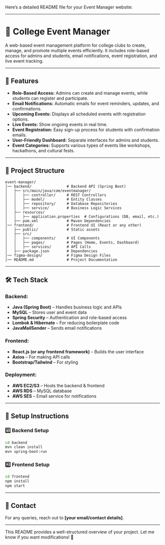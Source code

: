 Here’s a detailed README file for your Event Manager website:

---

# 📅 College Event Manager

A web-based event management platform for college clubs to create, manage, and promote multiple events efficiently. It includes role-based access for admins and students, email notifications, event registration, and live event tracking.

---

## 🚀 Features

- **Role-Based Access:** Admins can create and manage events, while students can register and participate.
- **Email Notifications:** Automatic emails for event reminders, updates, and confirmations.
- **Upcoming Events:** Displays all scheduled events with registration options.
- **Live Events:** Show ongoing events in real time.
- **Event Registration:** Easy sign-up process for students with confirmation emails.
- **User-Friendly Dashboard:** Separate interfaces for admins and students.
- **Event Categories:** Supports various types of events like workshops, hackathons, and cultural fests.

---

## 📂 Project Structure

```
event-manager/
│── backend/                # Backend API (Spring Boot)
│   ├── src/main/java/com/eventmanager/
│   │   ├── controller/     # REST Controllers
│   │   ├── model/          # Entity Classes
│   │   ├── repository/     # Database Repositories
│   │   ├── service/        # Business Logic Services
│   ├── resources/
│   │   ├── application.properties  # Configurations (DB, email, etc.)
│   ├── pom.xml             # Maven Dependencies
│── frontend/               # Frontend UI (React or any other)
│   ├── public/             # Static assets
│   ├── src/
│   │   ├── components/     # UI Components
│   │   ├── pages/          # Pages (Home, Events, Dashboard)
│   │   ├── services/       # API Calls
│   ├── package.json        # Dependencies
│── figma-design/           # Figma Design Files
│── README.md               # Project Documentation
```

---

## 🛠️ Tech Stack

### Backend:
- **Java (Spring Boot)** – Handles business logic and APIs
- **MySQL** – Stores user and event data
- **Spring Security** – Authentication and role-based access
- **Lombok & Hibernate** – For reducing boilerplate code
- **JavaMailSender** – Sends email notifications

### Frontend:
- **React.js (or any frontend framework)** – Builds the user interface
- **Axios** – For making API calls
- **Bootstrap/Tailwind** – For styling

### Deployment:
- **AWS EC2/S3** – Hosts the backend & frontend
- **AWS RDS** – MySQL database
- **AWS SES** – Email service for notifications

---

## 📌 Setup Instructions

### 1️⃣ Backend Setup

```bash
cd backend
mvn clean install
mvn spring-boot:run
```

### 2️⃣ Frontend Setup

```bash
cd frontend
npm install
npm start
```

---

## 📧 Contact

For any queries, reach out to **[your email/contact details]**.

---

This README provides a well-structured overview of your project. Let me know if you want modifications! 🚀
